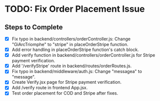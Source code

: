 # TODO: Fix Order Placement Issue

## Steps to Complete
- [x] Fix typo in backend/controllers/orderController.js: Change "GiArcTriomphe" to "stripe" in placeOrderStripe function.
- [x] Add error handling in placeOrderStripe function's catch block.
- [x] Add verify function in backend/controllers/orderController.js for Stripe payment verification.
- [x] Add '/verifyStripe' route in backend/routes/orderRoutes.js.
- [x] Fix typo in backend/middleware/auth.js: Change "messagea" to "message".
- [x] Create Verify.jsx page for Stripe payment verification.
- [x] Add /verify route in frontend App.jsx.
- [x] Test order placement for COD and Stripe after fixes.
